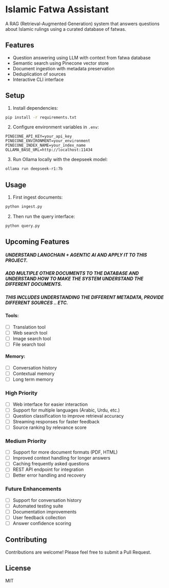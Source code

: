 # Islamic Fatwa Assistant

A RAG (Retrieval-Augmented Generation) system that answers questions about Islamic rulings using a curated database of fatwas.

## Features
- Question answering using LLM with context from fatwa database
- Semantic search using Pinecone vector store
- Document ingestion with metadata preservation
- Deduplication of sources
- Interactive CLI interface

## Setup
1. Install dependencies:
```bash
pip install -r requirements.txt
```

2. Configure environment variables in `.env`:
```env
PINECONE_API_KEY=your_api_key
PINECONE_ENVIRONMENT=your_environment
PINECONE_INDEX_NAME=your_index_name
OLLAMA_BASE_URL=http://localhost:11434
```

3. Run Ollama locally with the deepseek model:
```bash
ollama run deepseek-r1:7b
```

## Usage
1. First ingest documents:
```bash
python ingest.py
```

2. Then run the query interface:
```bash
python query.py
```

## Upcoming Features

##### UNDERSTAND LANGCHAIN + AGENTIC AI AND APPLY IT TO THIS PROJECT.
##### ADD MULTIPLE OTHER DOCUMENTS TO THE DATABASE AND UNDERSTAND HOW TO MAKE THE SYSTEM UNDERSTAND THE DIFFERENT DOCUMENTS.
##### THIS INCLUDES UNDERSTANDING THE DIFFERENT METADATA, PROVIDE DIFFERENT SOURCES .. ETC.

#### Tools:
- [ ] Translation tool
- [ ] Web search tool
- [ ] Image search tool
- [ ] File search tool

#### Memory:
- [ ] Conversation history
- [ ] Contextual memory
- [ ] Long term memory

### High Priority
- [ ] Web interface for easier interaction
- [ ] Support for multiple languages (Arabic, Urdu, etc.)
- [ ] Question classification to improve retrieval accuracy
- [ ] Streaming responses for faster feedback
- [ ] Source ranking by relevance score

### Medium Priority
- [ ] Support for more document formats (PDF, HTML)
- [ ] Improved context handling for longer answers
- [ ] Caching frequently asked questions
- [ ] REST API endpoint for integration
- [ ] Better error handling and recovery

### Future Enhancements
- [ ] Support for conversation history
- [ ] Automated testing suite
- [ ] Documentation improvements
- [ ] User feedback collection
- [ ] Answer confidence scoring

## Contributing
Contributions are welcome! Please feel free to submit a Pull Request.

## License
MIT
